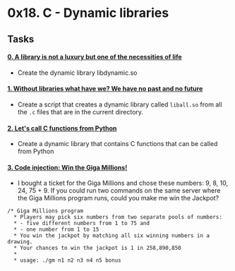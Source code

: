 # 0x18. C - Dynamic libraries

## Tasks

#### [0. A library is not a luxury but one of the necessities of life](libdynamic.so)
* Create the dynamic library libdynamic.so

#### [1. Without libraries what have we? We have no past and no future](1-create_dynamic_lib.sh)
* Create a script that creates a dynamic library called ```liball.so``` from all the ```.c``` files that are in the current directory.

#### [2. Let's call C functions from Python](100-operations.so)
* Create a dynamic library that contains C functions that can be called from Python

#### [3. Code injection: Win the Giga Millions!](101-make_me_win.sh)
* I bought a ticket for the Giga Millions and chose these numbers: 9, 8, 10, 24, 75 + 9. If you could run two commands on the same server where the Giga Millions program runs, could you make me win the Jackpot?

```
/* Giga Millions program                                                                                    
  * Players may pick six numbers from two separate pools of numbers:                                                
  * - five different numbers from 1 to 75 and                                                                       
  * - one number from 1 to 15                                                                                       
  * You win the jackpot by matching all six winning numbers in a drawing.                                           
  * Your chances to win the jackpot is 1 in 258,890,850                                                             
  *                                                                                                                 
  * usage: ./gm n1 n2 n3 n4 n5 bonus
```
